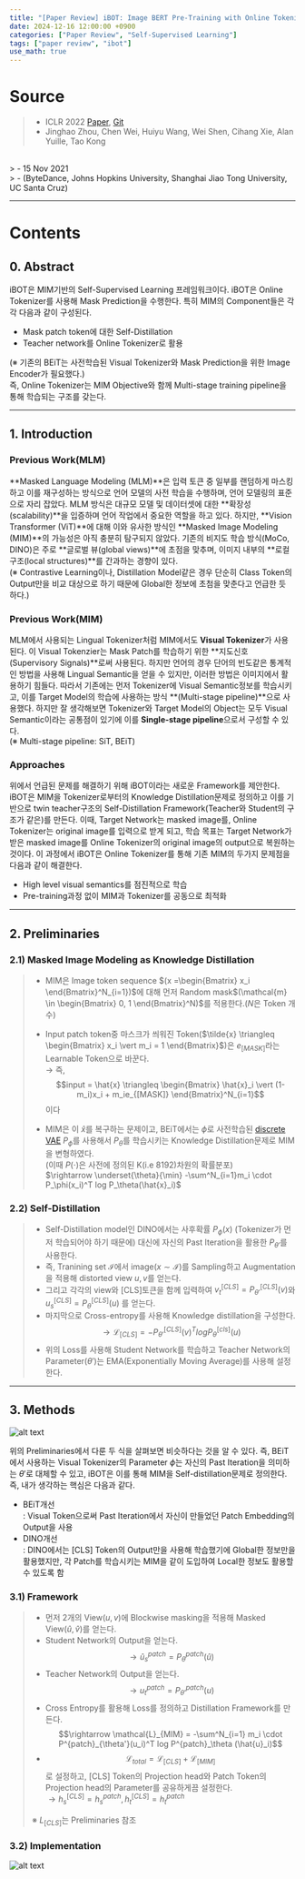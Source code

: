 ```yaml
---
title: "[Paper Review] iBOT: Image BERT Pre-Training with Online Tokenizer"
date: 2024-12-16 12:00:00 +0900
categories: ["Paper Review", "Self-Supervised Learning"]
tags: ["paper review", "ibot"]
use_math: true
---
```


# Source

> - ICLR 2022 [Paper](https://arxiv.org/pdf/2111.07832), [Git](https://github.com/bytedance/ibot)<br>
> - Jinghao Zhou, Chen Wei, Huiyu Wang, Wei Shen, Cihang Xie, Alan Yuille, Tao Kong
 <br>
> - 15 Nov 2021<br>
> - (ByteDance, Johns Hopkins University, Shanghai Jiao Tong University, UC Santa Cruz)

---
# Contents
## 0. Abstract

iBOT은 MIM기반의 Self-Supervised Learning 프레임워크이다. iBOT은 Online Tokenizer를 사용해 Mask Prediction을 수행한다. 특히 MIM의 Component들은 각각 다음과 같이 구성된다.

- Mask patch token에 대한 Self-Distillation
- Teacher network를 Online Tokenizer로 활용

(※ 기존의 BEiT는 사전학습된 Visual Tokenizer와 Mask Prediction을 위한 Image Encoder가 필요했다.)<br>
즉, Online Tokenizer는 MIM Objective와 함께 Multi-stage training pipeline을 통해 학습되는 구조를 갖는다.

---
## 1. Introduction

### Previous Work(MLM)

**Masked Language Modeling (MLM)**은 입력 토큰 중 일부를 랜덤하게 마스킹하고 이를 재구성하는 방식으로 언어 모델의 사전 학습을 수행하며, 언어 모델링의 표준으로 자리 잡았다. MLM 방식은 대규모 모델 및 데이터셋에 대한 **확장성(scalability)**을 입증하며 언어 작업에서 중요한 역할을 하고 있다. 하지만, **Vision Transformer (ViT)**에 대해 이와 유사한 방식인 **Masked Image Modeling (MIM)**의 가능성은 아직 충분히 탐구되지 않았다. 기존의 비지도 학습 방식(MoCo, DINO)은 주로 **글로벌 뷰(global views)**에 초점을 맞추며, 이미지 내부의 **로컬 구조(local structures)**를 간과하는 경향이 있다.<br>
(※ Contrastive Learning이나, Distillation Model같은 경우 단순히 Class Token의 Output만을 비교 대상으로 하기 때문에 Global한 정보에 초첨을 맞춘다고 언급한 듯 하다.)

### Previous Work(MIM)

MLM에서 사용되는 Lingual Tokenizer처럼 MIM에서도 **Visual Tokenizer**가 사용된다. 이 Visual Tokenzier는 Mask Patch를 학습하기 위한 **지도신호(Supervisory Signals)**로써 사용된다. 하지만 언어의 경우 단어의 빈도같은 통계적인 방법을 사용해 Lingual Semantic을 얻을 수 있지만, 이러한 방법은 이미지에서 활용하기 힘들다. 따라서 기존에는 먼저 Tokenizer에 Visual Semantic정보를 학습시키고, 이를 Target Model의 학습에 사용하는 방식 **(Multi-stage pipeline)**으로 사용했다. 하지만 잘 생각해보면 Tokenizer와 Target Model의 Object는 모두 Visual Semantic이라는 공통점이 있기에 이를 **Single-stage pipeline**으로서 구성할 수 있다.<br>
(※ Multi-stage pipeline: SiT, BEiT)

### Approaches

위에서 언급된 문제를 해결하기 위해 iBOT이라는 새로운 Framework를 제안한다. iBOT은 MIM을 Tokenizer로부터의 Knowledge Distillation문제로 정의하고 이를 기반으로 twin teacher구조의 Self-Distillation Framework(Teacher와 Student의 구조가 같은)를 만든다. 이때, Target Network는 masked image를, Online Tokenizer는 original image를 입력으로 받게 되고, 학습 목표는 Target Network가 받은 masked image를 Online Tokenizer의 original image의 output으로 복원하는 것이다. 이 과정에서 iBOT은 Online Tokenizer를 통해 기존 MIM의 두가지 문제점을 다음과 같이 해결한다.
- High level visual semantics를 점진적으로 학습
- Pre-training과정 없이 MIM과 Tokenizer를 공동으로 최적화

---
## 2. Preliminaries

### 2.1) Masked Image Modeling as Knowledge Distillation

> - MIM은 Image token sequence $(x =\begin{Bmatrix} x_i \end{Bmatrix}^N_{i=1})$에 대해 먼저 Random mask$(\mathcal{m} \in \begin{Bmatrix} 0, 1 \end{Bmatrix}^N)$를 적용한다.($N$은 Token 개수)<br>
> - Input patch token중 마스크가 씌워진 Token($\tilde{x} \triangleq \begin{Bmatrix} x_i \vert m_i = 1 \end{Bmatrix}$)은 $e_{[MASK]}$라는 Learnable Token으로 바꾼다.<br>
> $\rightarrow$ 즉, $$input = \hat{x} \triangleq \begin{Bmatrix} \hat{x}_i \vert (1-m_i)x_i + m_ie_{[MASK]} \end{Bmatrix}^N_{i=1}$$이다
>
> - MIM은 이 $\hat{x}$를 복구하는 문제이고, BEiT에서는 $\phi$로 사전학습된 [discrete VAE](https://arxiv.org/pdf/2102.12092) $P_\phi$를 사용해서 $P_\theta$를 학습시키는 Knowledge Distillation문제로 MIM을 변형하였다.<br>(이때 $P(\cdot)$은 사전에 정의된 K(i.e 8192)차원의 확률분포)<br>
> $\rightarrow \underset{\theta}{\min} -\sum^N_{i=1}m_i \cdot P_\phi(x_i)^T log P_\theta(\hat{x}_i)$

### 2.2) Self-Distillation

> - Self-Distillation model인 DINO에서는 사후확률 $P_\phi(x)$ (Tokenizer가 먼저 학습되어야 하기 때문에) 대신에 자신의 Past Iteration을 활용한 $P_{\theta'}$를 사용한다.
> - 즉, Tranining set $\mathcal{I}$에서 image($x \sim \mathcal{I}$)를 Sampling하고 Augmentation을 적용해 distorted view $u, v$를 얻는다.
> - 그리고 각각의 view와 \[CLS\]토큰을 함께 입력하여 $v_t^{[CLS]} = P_{\theta'}^{[CLS]}(v)$와 $u_s^{[CLS]} = P_{\theta}^{[CLS]}(u)$ 를 얻는다.
> - 마지막으로 Cross-entropy를 사용해 Knowledge distillation을 구성한다.<br>
> $$\rightarrow \mathcal{L}_{[CLS]} = -P_{\theta'}^{[CLS]}(v)^T log P_{\theta}^{[cls]}(u) $$
> - 위의 Loss를 사용해 Student Network를 학습하고 Teacher Network의 Parameter($\theta'$)는 EMA(Exponentially Moving Average)를 사용해 설정한다.


---
## 3. Methods

![alt text](/assets/img/post/paper_review/ibot.png)

위의 Preliminaries에서 다룬 두 식을 살펴보면 비슷하다는 것을 알 수 있다. 즉, BEiT에서 사용하는 Visual Tokenizer의 Parameter $\phi$는 자신의 Past Iteration을 의미하는 $\theta'$로 대체할 수 있고, iBOT은 이를 통해 MIM을 Self-distillation문제로 정의한다.<br>
즉, 내가 생각하는 핵심은 다음과 같다.
- BEiT개선<br>
: Visual Token으로써 Past Iteration에서 자신이 만들었던 Patch Embedding의 Output을 사용
- DINO개선<br>
: DINO에서는 \[CLS\] Token의 Output만을 사용해 학습했기에 Global한 정보만을 활용했지만, 각 Patch를 학습시키는 MIM을 같이 도입하여 Local한 정보도 활용할 수 있도록 함

### 3.1) Framework

> - 먼저 2개의 View($u, v$)에 Blockwise masking을 적용해 Masked View($\hat{u}, \hat{v}$)를 얻는다.
> - Student Network의 Output을 얻는다.<br>
> $$\rightarrow \hat{u}^{patch}_s = P^{patch}_\theta(\hat{u})$$
> - Teacher Network의 Output을 얻는다.<br>
> $$\rightarrow u^{patch}_t = P^{patch}_{\theta'}(u)$$
> - Cross Entropy를 활용해 Loss를 정의하고 Distillation Framework를 만든다.
> $$\rightarrow \mathcal{L}_{MIM} = -\sum^N_{i=1} m_i \cdot P^{patch}_{\theta'}(u_i)^T log P^{patch}_\theta (\hat{u}_i)$$
> - $$\mathcal{L}_{total} = \mathcal{L}_{[CLS]} + \mathcal{L}_{[MIM]}$$로 설정하고, \[CLS\] Token의 Projection head와 Patch Token의 Projection head의 Parameter를 공유하게끔 설정한다.<br>
> $\rightarrow h_s^{[CLS]} = h_s^{patch}, h_t^{[CLS]} = h_t^{patch}$ 
>
> ※ $L_{[CLS]}$는 Preliminaries 참조

### 3.2) Implementation

![alt text](/assets/img/post/paper_review/ibot_algorithm.png)